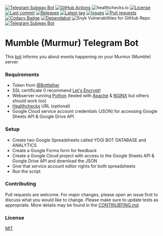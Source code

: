 [![Telegram Subway Bot](https://img.shields.io/badge/Telegram-Bot-blue?logo=telegram)](https://t.me/SubwayBot)
[![GitHub Actions](https://github.com/Crazy-Marvin/MumbleTelegramBot/actions/workflows/ci.yml/badge.svg)](https://github.com/Crazy-Marvin/MumbleTelegramBot/actions/workflows/ci.yml)
![healthchecks.io](https://healthchecks.io/badge/396c7d03-faf7-4562-9f83-1194d0/yJVJlOBc/Mumble.shields)
[![License](https://img.shields.io/github/license/Crazy-Marvin/MumbleTelegramBot)](https://github.com/Crazy-Marvin/MumbleTelegramBot/blob/trunk/LICENSE)
[![Last commit](https://img.shields.io/github/last-commit/Crazy-Marvin/MumbleTelegramBot.svg?style=flat)](https://github.com/Crazy-Marvin/MumbleTelegramBot/commits)
[![Releases](https://img.shields.io/github/downloads/Crazy-Marvin/MumbleTelegramBot/total.svg?style=flat)](https://github.com/Crazy-Marvin/MumbleTelegramBot/releases)
[![Latest tag](https://img.shields.io/github/tag/Crazy-Marvin/MumbleTelegramBot.svg?style=flat)](https://github.com/Crazy-Marvin/MumbleTelegramBot/tags)
[![Issues](https://img.shields.io/github/issues/Crazy-Marvin/MumbleTelegramBot.svg?style=flat)](https://github.com/Crazy-Marvin/MumbleTelegramBot/issues)
[![Pull requests](https://img.shields.io/github/issues-pr/Crazy-Marvin/MumbleTelegramBot.svg?style=flat)](https://github.com/Crazy-Marvin/MumbleTelegramBot/pulls)
[![Codacy Badge](https://app.codacy.com/project/badge/Grade/a9ec4ee98a93425ca8162b369adce3db)](https://www.codacy.com/gh/Crazy-Marvin/MumbleTelegramBot/dashboard?utm_source=github.com&utm_medium=referral&utm_content=Crazy-Marvin/MumbleTelegramBot&utm_campaign=Badge_Grade)
[![Dependabot](https://badgen.net/badge/icon/dependabot?icon=dependabot&label)](https://python.org/)
![Snyk Vulnerabilities for GitHub Repo](https://img.shields.io/snyk/vulnerabilities/github/Crazy-Marvin/MumbleTelegramBot)
[![Telegram Subway Bot](https://img.shields.io/badge/Python-yellow?logo=python)](http://t.me/MumbleTelegramBot)

# Mumble (Murmur) Telegram Bot

This [bot](http://t.me/MumbleTelegramBot) informs you about events happening on your Murmur (Mumble) server.

### Requirements

- Token from [@Botfather](https://telegram.me/botfather)
- SSL certificate (I recommend [Let's Encrypt](https://letsencrypt.org/))
- Webserver running [Python](https://www.python.org) (tested with [Apache](https://httpd.apache.org/) & [NGINX](https://www.nginx.com/) but others should work too)
- [Healthchecks](https://healthchecks.io/#php) URL (optional)
- Google Cloud service account credentials (JSON) for accessing Google Sheets API & Google Drive API

### Setup

- Create two Google Spreadsheets called YOGI BOT DATABASE and ANALYTICS
- Create a Google Forms form for feedback
- Create a Google Cloud project with access to the Google Sheets API & Google Drive API and download the JSON
- Give that service account editor rights for both spreadsheets
- Run the script

### Contributing

Pull requests are welcome. For major changes, please open an issue first to discuss what you would like to change.
Please make sure to update tests as appropriate.
More details may be found in the [CONTRIUBTING.md](https://github.com/Crazy-Marvin/MumbleTelegramBot/tree/trunk/.github/CONTRIBUTING.md).

### License

[MIT](https://choosealicense.com/licenses/mit/)
